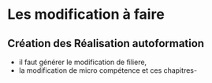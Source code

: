 # Les modification à faire 

## Création des Réalisation autoformation

- il faut générer le modification de filiere, 
- la modification de micro compétence et ces chapitres- 